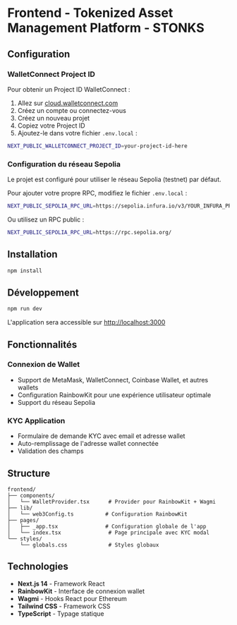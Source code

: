 # Frontend - Tokenized Asset Management Platform - STONKS

## Configuration

### WalletConnect Project ID

Pour obtenir un Project ID WalletConnect :

1. Allez sur [cloud.walletconnect.com](https://cloud.walletconnect.com)
2. Créez un compte ou connectez-vous
3. Créez un nouveau projet
4. Copiez votre Project ID
5. Ajoutez-le dans votre fichier `.env.local` :

```bash
NEXT_PUBLIC_WALLETCONNECT_PROJECT_ID=your-project-id-here
```

### Configuration du réseau Sepolia

Le projet est configuré pour utiliser le réseau Sepolia (testnet) par défaut.

Pour ajouter votre propre RPC, modifiez le fichier `.env.local` :

```bash
NEXT_PUBLIC_SEPOLIA_RPC_URL=https://sepolia.infura.io/v3/YOUR_INFURA_PROJECT_ID
```

Ou utilisez un RPC public :

```bash
NEXT_PUBLIC_SEPOLIA_RPC_URL=https://rpc.sepolia.org/
```

## Installation

```bash
npm install
```

## Développement

```bash
npm run dev
```

L'application sera accessible sur [http://localhost:3000](http://localhost:3000)

## Fonctionnalités

### Connexion de Wallet

- Support de MetaMask, WalletConnect, Coinbase Wallet, et autres wallets
- Configuration RainbowKit pour une expérience utilisateur optimale
- Support du réseau Sepolia

### KYC Application

- Formulaire de demande KYC avec email et adresse wallet
- Auto-remplissage de l'adresse wallet connectée
- Validation des champs

## Structure

```
frontend/
├── components/
│   └── WalletProvider.tsx      # Provider pour RainbowKit + Wagmi
├── lib/
│   └── web3Config.ts          # Configuration RainbowKit
├── pages/
│   ├── _app.tsx               # Configuration globale de l'app
│   └── index.tsx               # Page principale avec KYC modal
└── styles/
    └── globals.css             # Styles globaux
```

## Technologies

- **Next.js 14** - Framework React
- **RainbowKit** - Interface de connexion wallet
- **Wagmi** - Hooks React pour Ethereum
- **Tailwind CSS** - Framework CSS
- **TypeScript** - Typage statique
